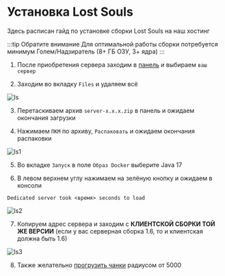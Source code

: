 # Установка Lost Souls
Здесь расписан гайд по установке сборки Lost Souls на наш хостинг

:::tip Обратите внимание
Для оптимальной работы сборки потребуется минимум Голем/Надзиратель (8+ ГБ ОЗУ, 3+ ядра)
:::

1. После приобретения сервера заходим в [панель](https://mgr.bisquit.host/) и выбираем `ваш сервер`

2. Заходим во вкладку `Files` и удаляем всё

![ls](/ls.png)

3. Перетаскиваем архив `server-x.x.x.zip` в панель и ожидаем окончания загрузки

4. Нажимаем `ПКМ` по архиву, `Распаковать` и ожидаем окончания распаковки

![ls1](/ls1.png)

5. Во вкладке `Запуск` в поле `Образ Docker` выберите Java 17

6. В левом верхнем углу нажимаем на зелёную кнопку и ожидаем в консоли
```
Dedicated server took <время> seconds to load
```

![ls2](/ls2.png)

7. Копируем адрес сервера и заходим с **КЛИЕНТСКОЙ СБОРКИ ТОЙ ЖЕ ВЕРСИИ** (если у вас серверная сборка 1.6, то и клиентская должна быть 1.6)

![ls3](/ls3.png)

8. Также желательно [прогрузить чанки](/modpacks-plugins/chunky) радиусом от 5000
